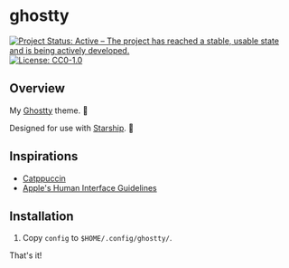 # ghostty

<!-- badges: start -->
[![Project Status: Active – The project has reached a stable, usable state and is being actively developed.](https://img.shields.io/badge/Repo%20Status-Active-10D810.svg)](https://www.repostatus.org/#active)
[![License: CC0-1.0](https://img.shields.io/badge/License-CC0_1.0-lightgrey.svg)](http://creativecommons.org/publicdomain/zero/1.0/)
<!-- badges: end -->

## Overview

My [Ghostty](https://github.com/danielvartan/ghostty) theme. 👻

Designed for use with [Starship](https://starship.rs/). 🚀

## Inspirations

- [Catppuccin](https://catppuccin.com/)
- [Apple's Human Interface Guidelines](https://developer.apple.com/design/human-interface-guidelines/)

## Installation

1. Copy `config` to `$HOME/.config/ghostty/`.

That's it!
